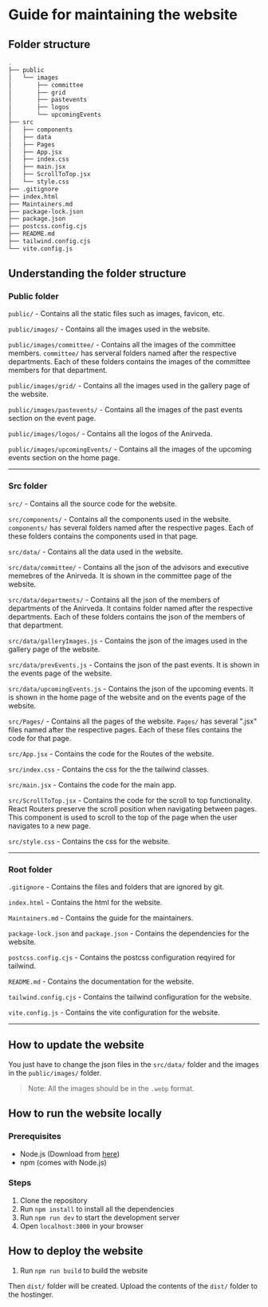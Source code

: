 # Guide for maintaining the website

## Folder structure

```bash
.
├── public
│   └── images
│       ├── committee
│       ├── grid
│       ├── pastevents
│       ├── logos
│       └── upcomingEvents
├── src
│   ├── components
│   ├── data
│   ├── Pages
│   ├── App.jsx
│   ├── index.css
│   ├── main.jsx
│   ├── ScrollToTop.jsx
│   └── style.css
├── .gitignore
├── index.html
├── Maintainers.md
├── package-lock.json
├── package.json
├── postcss.config.cjs
├── README.md
├── tailwind.config.cjs
└── vite.config.js
```

## Understanding the folder structure

### Public folder

`public/` - Contains all the static files such as images, favicon, etc.

`public/images/` - Contains all the images used in the website.

`public/images/committee/` - Contains all the images of the committee members.
`committee/` has serveral folders named after the respective departments. Each of these folders contains the images of the committee members for that department.

`public/images/grid/` - Contains all the images used in the gallery page of the website.

`public/images/pastevents/` - Contains all the images of the past events section on the event page.

`public/images/logos/` - Contains all the logos of the Anirveda.

`public/images/upcomingEvents/` - Contains all the images of the upcoming events section on the home page.

---

### Src folder

`src/` - Contains all the source code for the website.

`src/components/` - Contains all the components used in the website. `components/` has several folders named after the respective pages. Each of these folders contains the components used in that page.

`src/data/` - Contains all the data used in the website.

`src/data/committee/` - Contains all the json of the advisors and executive memebres of the Anirveda. It is shown in the committee page of the website.

`src/data/departments/` - Contains all the json of the members of departments of the Anirveda. It contains folder named after the respective departments. Each of these folders contains the json of the members of that department.

`src/data/galleryImages.js` - Contains the json of the images used in the gallery page of the website.

`src/data/prevEvents.js` - Contains the json of the past events. It is shown in the events page of the website.

`src/data/upcomingEvents.js` - Contains the json of the upcoming events. It is shown in the home page of the website and on the events page of the website.

`src/Pages/` - Contains all the pages of the website. `Pages/` has several ".jsx" files named after the respective pages. Each of these files contains the code for that page.

`src/App.jsx` - Contains the code for the Routes of the website.

`src/index.css` - Contains the css for the the tailwind classes.

`src/main.jsx` - Contains the code for the main app.

`src/ScrollToTop.jsx` - Contains the code for the scroll to top functionality. React Routers preserve the scroll position when navigating between pages. This component is used to scroll to the top of the page when the user navigates to a new page.

`src/style.css` - Contains the css for the website.

---

### Root folder

`.gitignore` - Contains the files and folders that are ignored by git.

`index.html` - Contains the html for the website.

`Maintainers.md` - Contains the guide for the maintainers.

`package-lock.json` and `package.json` - Contains the dependencies for the website.

`postcss.config.cjs` - Contains the postcss configuration reqyired for tailwind.

`README.md` - Contains the documentation for the website.

`tailwind.config.cjs` - Contains the tailwind configuration for the website.

`vite.config.js` - Contains the vite configuration for the website.

---

## How to update the website

You just have to change the json files in the `src/data/` folder and the images in the `public/images/` folder.

> Note: All the images should be in the `.webp` format.

## How to run the website locally

### Prerequisites

- Node.js (Download from [here](https://nodejs.org/en/download/))
- npm (comes with Node.js)

### Steps

1. Clone the repository
2. Run `npm install` to install all the dependencies
3. Run `npm run dev` to start the development server
4. Open `localhost:3000` in your browser

## How to deploy the website

1. Run `npm run build` to build the website

Then `dist/` folder will be created. Upload the contents of the `dist/` folder to the hostinger.
